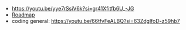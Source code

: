 - https://youtu.be/yye7rSsiV6k?si=gr41Xfitfb6U_-JG
- [Roadmap](https://cdn.codewithmosh.com/image/upload/v1721773293/guides/mobile-roadmap-v2.pdf)
- coding general: https://youtu.be/66tfvFeALBQ?si=63ZdglfoD-z59hb7
